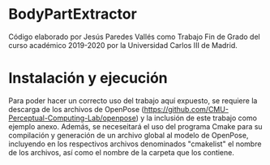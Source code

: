 # BodyPartExtractor
Código elaborado por Jesús Paredes Vallés como Trabajo Fin de Grado del curso académico 2019-2020 por la Universidad Carlos III de Madrid.
# Instalación y ejecución
Para poder hacer un correcto uso del trabajo aquí expuesto, se requiere la descarga de los archivos de OpenPose (https://github.com/CMU-Perceptual-Computing-Lab/openpose) y la inclusión de este trabajo como ejemplo anexo.
Además, se neceseitará el uso del programa Cmake para su compilación y generación de un archivo global al modelo de OpenPose, incluyendo en los respectivos archivos denominados "cmakelist" el nombre de los archivos, así como el nombre de la carpeta que los contiene.

